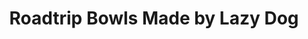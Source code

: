 ---
layout: place
title: "Roadtrip Bowls Made by Lazy Dog"
permalink: /texas/dallas/roadtrip-bowls-made-by-lazy-dog.html
stateAbbr: TX
stateName: Texas
cityName: Dallas
seo:
  name: "Roadtrip Bowls Made by Lazy Dog"
  type: Restaurant
  links: null
description: "Roadtrip Bowls Made by Lazy Dog serves delicious sushi in Dallas, Texas. Try fresh Japanese dishes for a great dining experience. "
place_id: ChIJ61oqk1ghTIYRXTvHRuwQvMI
photos:
  - name: >-
      places/ChIJ61oqk1ghTIYRXTvHRuwQvMI/photos/AeeoHcK9Fyve3rW82rf_zIbpORrVjuCZ59dB6c5E0xPQsHdlho9mHHZSZFBdIsNZjiFlzIFPdx1GnGz-82aVdJFDbNeT06cnNFeD_J1M0gO6MUp_VZhmI0y7J--YD-w024zjbOOdKBSEcPwY64yEAPHJSrVhMiXo2seD3cCqzDi7ez2TjaXbfsW0OBhjLkehmf261WcorSeb-qbxAIOcNu-gZs-0emBoIFTt204WFGwUEnMR3JavEfi8Wvo5LyGYT3cDdn7YhoBB0KrHYHS-sgnqo5s_ZbhuVVUNlllccEh-B6CWPA
    widthPx: 1080
    heightPx: 608
    authorAttributions:
      - displayName: Roadtrip Bowls Made by Lazy Dog
        uri: https://maps.google.com/maps/contrib/105550632788096299359
        photoUri: >-
          https://lh3.googleusercontent.com/a-/ALV-UjWXlK8QpYKvZ2PTjcbe5pWw5eYzWKtD5xoOAATNPx7TihCjkbw=s100-p-k-no-mo
    flagContentUri: >-
      https://www.google.com/local/imagery/report/?cb_client=maps_api_places.places_api&image_key=!1e10!2sAF1QipNkBCbLjivVwWMaOJdR15FTeW7iqB_GWxqSHY2u&hl=en-US
    googleMapsUri: >-
      https://www.google.com/maps/place//data=!3m4!1e2!3m2!1sAF1QipNkBCbLjivVwWMaOJdR15FTeW7iqB_GWxqSHY2u!2e10!4m2!3m1!1s0x864c2158932a5aeb:0xc2bc10ec46c73b5d
  - name: >-
      places/ChIJ61oqk1ghTIYRXTvHRuwQvMI/photos/AeeoHcLh5mWW8XKIK19JKA8Elb1D6nxgIfMgVQblImBAFYCIekXLDncU3TLBrdnkgifPsPINrVvORE0zmLWe_q6VPvYtliUSVqv-wTN56DmsXVcDG3CLsKKNmt9FTapHqEIvr5fGYtx4Y23gfITw8K6xK8H1mhHNm9Y9LmUVzqQFlHLBzMQsAt1Iqrui8w45MU4H61qOEiLjdKe8A53I9I2Id33XJaDzH64iR8X3nBSvyj2SYMGB5ZL3sd8D2KBlNcy1qI5TD04o-W60FKfSJZdiARPvh-0UrswfcgFKuKifG6q63Q
    widthPx: 1080
    heightPx: 1080
    authorAttributions:
      - displayName: Roadtrip Bowls Made by Lazy Dog
        uri: https://maps.google.com/maps/contrib/105550632788096299359
        photoUri: >-
          https://lh3.googleusercontent.com/a-/ALV-UjWXlK8QpYKvZ2PTjcbe5pWw5eYzWKtD5xoOAATNPx7TihCjkbw=s100-p-k-no-mo
    flagContentUri: >-
      https://www.google.com/local/imagery/report/?cb_client=maps_api_places.places_api&image_key=!1e10!2sAF1QipMVjg8mmJ2rKFvmS0u1FLKmzu8ACA5qIk_nsnpW&hl=en-US
    googleMapsUri: >-
      https://www.google.com/maps/place//data=!3m4!1e2!3m2!1sAF1QipMVjg8mmJ2rKFvmS0u1FLKmzu8ACA5qIk_nsnpW!2e10!4m2!3m1!1s0x864c2158932a5aeb:0xc2bc10ec46c73b5d
  - name: >-
      places/ChIJ61oqk1ghTIYRXTvHRuwQvMI/photos/AeeoHcJ4StIXureRKNKJFqhniLnbob5u7xkAdzertosHywNoLz1z4E9e7wpCuZ-s-MkZDB3k6vEV1-j1esIhsxNjvFzda1crQQpbt5LxklfT2JWZOeNA6Fl2ceJZuVEziwSvScrojajBO5G2T1sQqtLrDwgn15hFMv2q32atPTnnwyKdW-gpx7q2d38uZ1BothwfFPuYkBrXlT5JZPmCRa9uGFZ90a55yO0d9xrFonJjTMBIyMYCWPH9LBKWRj44nthXNIEr1tzcTv5m2Iu48zgacDN6GXdBGmBXhp7FLYA-mInNQA
    widthPx: 1080
    heightPx: 1080
    authorAttributions:
      - displayName: Roadtrip Bowls Made by Lazy Dog
        uri: https://maps.google.com/maps/contrib/105550632788096299359
        photoUri: >-
          https://lh3.googleusercontent.com/a-/ALV-UjWXlK8QpYKvZ2PTjcbe5pWw5eYzWKtD5xoOAATNPx7TihCjkbw=s100-p-k-no-mo
    flagContentUri: >-
      https://www.google.com/local/imagery/report/?cb_client=maps_api_places.places_api&image_key=!1e10!2sAF1QipNbbYQY9gZDBx1mu9JgTl8Cs5ZJ73PXOjAjuFZH&hl=en-US
    googleMapsUri: >-
      https://www.google.com/maps/place//data=!3m4!1e2!3m2!1sAF1QipNbbYQY9gZDBx1mu9JgTl8Cs5ZJ73PXOjAjuFZH!2e10!4m2!3m1!1s0x864c2158932a5aeb:0xc2bc10ec46c73b5d
  - name: >-
      places/ChIJ61oqk1ghTIYRXTvHRuwQvMI/photos/AeeoHcJaCKWECSBrndJO-Q53C0qJoWKhwyjbrThU17TR22aUjCZZLyaHyCKx-DnK7o17nln4u75lmRCWDCluFjcLA1N9kgF00XKV5E32TToslA6blBZn81x-eNuNg6O9UPi6xlbnlg9hv4sVXtNmobYe9UH6crbwmCJTnRwRt4QpelMrG_7BJ3jzXT_bzpTwfv1fF5KXsC7Lasglu6tzggAzoSTHLUV5625faaR3Pfm_ZdbvuamuLb-st1ydqOrROuVGo_a0WiSv9SV_vP-1thJV_XNEEoDZOClVbcB3kX6Q_J1TxQ
    widthPx: 1080
    heightPx: 1080
    authorAttributions:
      - displayName: Roadtrip Bowls Made by Lazy Dog
        uri: https://maps.google.com/maps/contrib/105550632788096299359
        photoUri: >-
          https://lh3.googleusercontent.com/a-/ALV-UjWXlK8QpYKvZ2PTjcbe5pWw5eYzWKtD5xoOAATNPx7TihCjkbw=s100-p-k-no-mo
    flagContentUri: >-
      https://www.google.com/local/imagery/report/?cb_client=maps_api_places.places_api&image_key=!1e10!2sAF1QipPS-_tn8iG_0WwLqFWJWP8CtEiZy_N3kgJingF-&hl=en-US
    googleMapsUri: >-
      https://www.google.com/maps/place//data=!3m4!1e2!3m2!1sAF1QipPS-_tn8iG_0WwLqFWJWP8CtEiZy_N3kgJingF-!2e10!4m2!3m1!1s0x864c2158932a5aeb:0xc2bc10ec46c73b5d
  - name: >-
      places/ChIJ61oqk1ghTIYRXTvHRuwQvMI/photos/AeeoHcKnMQPKn7t7ED6FqQ6JUKPxl46Q6LuNF3IJGW5pPbz85noT4ADoDbNQNNcpNqM6ma54h5aHdelI26_WuXUiPTOt2NsbW6Lml94TEywcsRkBy953blAJAQPzo7kCfWhqjSnBrvFnhVkPoN5EPIvSHM0-oP6c5-SbRn23VO-khczmzkR2BGDh8VQJ25-m3TDJttno_ORxjdpYR3zP-8fmL4HWoSle93LCPpzQo4TalvI4PDwskR-D29f5kYvF_d5suEptcSn6qU3A-gOZDaaKlfU7cHZR5S2oZ6l2wI6t0R-Dyw
    widthPx: 1080
    heightPx: 1080
    authorAttributions:
      - displayName: Roadtrip Bowls Made by Lazy Dog
        uri: https://maps.google.com/maps/contrib/105550632788096299359
        photoUri: >-
          https://lh3.googleusercontent.com/a-/ALV-UjWXlK8QpYKvZ2PTjcbe5pWw5eYzWKtD5xoOAATNPx7TihCjkbw=s100-p-k-no-mo
    flagContentUri: >-
      https://www.google.com/local/imagery/report/?cb_client=maps_api_places.places_api&image_key=!1e10!2sAF1QipNA4wcDxPt74hhmk1GiSsG802-snQn_H1J-bw-c&hl=en-US
    googleMapsUri: >-
      https://www.google.com/maps/place//data=!3m4!1e2!3m2!1sAF1QipNA4wcDxPt74hhmk1GiSsG802-snQn_H1J-bw-c!2e10!4m2!3m1!1s0x864c2158932a5aeb:0xc2bc10ec46c73b5d
  - name: >-
      places/ChIJ61oqk1ghTIYRXTvHRuwQvMI/photos/AeeoHcJa5CmT_8v3I0ate1zD1a6GkUZ3eIrPiqj1mdM6PUz3N0k43yOyREkCbRStRf9SKgwcDKiCPPtLdYSfOYEa0fJkCPmDgjW39ugLaZy0vTwgdOltpDapl_GCbHEGFJQIKSc_zH65KRrSvXpdq_6LCghU2LVl1F2E7_yiJOZWDY3gsywUdcD6imVNKCq-a6sPdLj7OVVs-CjtExpwEBuy50wJqfz62TlijK5pXOHag2mXGv1z0GQHm1fV7fUL5gvtFkQTH5kfALZWrOihDET9I2lr3eO34V9KioCQ8QcAAozFEA
    widthPx: 1080
    heightPx: 1080
    authorAttributions:
      - displayName: Roadtrip Bowls Made by Lazy Dog
        uri: https://maps.google.com/maps/contrib/105550632788096299359
        photoUri: >-
          https://lh3.googleusercontent.com/a-/ALV-UjWXlK8QpYKvZ2PTjcbe5pWw5eYzWKtD5xoOAATNPx7TihCjkbw=s100-p-k-no-mo
    flagContentUri: >-
      https://www.google.com/local/imagery/report/?cb_client=maps_api_places.places_api&image_key=!1e10!2sAF1QipOwV0p_8Q1bpYYaCAHo4_borxIhJx20KGcJ77yC&hl=en-US
    googleMapsUri: >-
      https://www.google.com/maps/place//data=!3m4!1e2!3m2!1sAF1QipOwV0p_8Q1bpYYaCAHo4_borxIhJx20KGcJ77yC!2e10!4m2!3m1!1s0x864c2158932a5aeb:0xc2bc10ec46c73b5d
  - name: >-
      places/ChIJ61oqk1ghTIYRXTvHRuwQvMI/photos/AeeoHcJRiRGBVaOwjHpzldEIZNXIh4po9q_iumLatUlMVzaINhUT4KGiffl4jTrG-oOFCjLGc5tQuPfh4Z2qBafY0VwIn42CY7uAjl9bwysf3yhwhp1x4wqsPsYReDkBO1KCyAdJWl8hXoIUX5VU12U_kmVD22qF3BNsrXF-lc56v6J7tE41331cDXk8WPvDns7-gypClt_EeiuLeenQrWV0iHEcBB1rQgTvEUu7-_q5kAxcwBU3oJCogxephCB-PEFOzg1Jhqsyznkci47DZYhhHdv8qlB8tkc0dMllgya1WHi2DA
    widthPx: 1080
    heightPx: 1080
    authorAttributions:
      - displayName: Roadtrip Bowls Made by Lazy Dog
        uri: https://maps.google.com/maps/contrib/105550632788096299359
        photoUri: >-
          https://lh3.googleusercontent.com/a-/ALV-UjWXlK8QpYKvZ2PTjcbe5pWw5eYzWKtD5xoOAATNPx7TihCjkbw=s100-p-k-no-mo
    flagContentUri: >-
      https://www.google.com/local/imagery/report/?cb_client=maps_api_places.places_api&image_key=!1e10!2sAF1QipMoGRfHbmuPkXOXYOASjgXqnhfCanI_QSCI47W_&hl=en-US
    googleMapsUri: >-
      https://www.google.com/maps/place//data=!3m4!1e2!3m2!1sAF1QipMoGRfHbmuPkXOXYOASjgXqnhfCanI_QSCI47W_!2e10!4m2!3m1!1s0x864c2158932a5aeb:0xc2bc10ec46c73b5d
  - name: >-
      places/ChIJ61oqk1ghTIYRXTvHRuwQvMI/photos/AeeoHcKQtxmX0hZOYB85Thuv_xpv7Itwcq5kWIDHfafqJWHhG8MYEhoBykSsGstO5MHDjcU9oOANVGfJcSUnB8VAsz2OaLmFCq6x7y4FzUCS4_7wGZXqnezhc2Y3FUDrIb20Fr6fEwp9GcDfreskL1y1n2YYb-5PykqwqBXI_t-DhhZDI7C5U6dmnv3Rt8oL1TQTdHv4KXune3MtfU7aHxPsUkaqZSHHJYgG-aXwjcQfJ2pWK3dWbQ3U6RZCv9LGDwqcLqwGN7_KElmu3EFiYsBWoiy5Ao6rnTH5nWNLyKz3yNYfW7kX48U2DOqays8Z4tPrhiocd8LgjPUw-YQlTMTAXSKCBoVPGYPnwMecxBLXClrrFEysa2kFfbUQHWO0zIczSp8qOxKWj4V-oxHahD6Kq_bNzs0irr_gBRXeYkF7kD0
    widthPx: 2160
    heightPx: 3840
    authorAttributions:
      - displayName: NATURALLY DAY’S EYE
        uri: https://maps.google.com/maps/contrib/116413193789711286408
        photoUri: >-
          https://lh3.googleusercontent.com/a-/ALV-UjUb73zuJGJyAlwNLPNm0bLYv2VIhqNIrjg1AVXkjpLUII1038wI=s100-p-k-no-mo
    flagContentUri: >-
      https://www.google.com/local/imagery/report/?cb_client=maps_api_places.places_api&image_key=!1e10!2sCIHM0ogKEICAgIDhl6T5Rw&hl=en-US
    googleMapsUri: >-
      https://www.google.com/maps/place//data=!3m4!1e2!3m2!1sCIHM0ogKEICAgIDhl6T5Rw!2e10!4m2!3m1!1s0x864c2158932a5aeb:0xc2bc10ec46c73b5d
  - name: >-
      places/ChIJ61oqk1ghTIYRXTvHRuwQvMI/photos/AeeoHcKhseQgssf3b-jdrBSMirSjYyJZHBSjJkavrY4iK2E7Osud-ZDTwVoFK37EbM27QLxF4d8C_zWfZMwzdOqABJketcGOLZ_jGlDoc3naT92RV5c2GGO-fvL4tedTS-sNJCZvBEOTN7_Fg1g9p27sy44n3ka32-gac3izpyQ8cZDO7-lylB_9czyiOrfIisrm2nUlYYuIG3D5HvsvndBNVw-FOod6ZXbrzK_P-LlwWH_LNAwEu62fEp6rfpwSBEemQrmdW22gr2APNOBjbAKSfc44kLPM9--Mzu6WvFRVb1cQhKqHJ_0faV2SIkL5Aoh_qsrjZqYkNUFlzw0iK2jDZ5U9o-u0JQ68ZUcMUmYYe7b7hzYmTlPFllrzLw5Kuxpn2y7Zo36ZWspwPZFGxwXHhmyceGErKNUcMms_-RFNqrFdFFCB
    widthPx: 2268
    heightPx: 4032
    authorAttributions:
      - displayName: NATURALLY DAY’S EYE
        uri: https://maps.google.com/maps/contrib/116413193789711286408
        photoUri: >-
          https://lh3.googleusercontent.com/a-/ALV-UjUb73zuJGJyAlwNLPNm0bLYv2VIhqNIrjg1AVXkjpLUII1038wI=s100-p-k-no-mo
    flagContentUri: >-
      https://www.google.com/local/imagery/report/?cb_client=maps_api_places.places_api&image_key=!1e10!2sCIHM0ogKEICAgIDhl6T55wE&hl=en-US
    googleMapsUri: >-
      https://www.google.com/maps/place//data=!3m4!1e2!3m2!1sCIHM0ogKEICAgIDhl6T55wE!2e10!4m2!3m1!1s0x864c2158932a5aeb:0xc2bc10ec46c73b5d
  - name: >-
      places/ChIJ61oqk1ghTIYRXTvHRuwQvMI/photos/AeeoHcJVMKdQqugE9iREdJodps9QNNSWnhU6H5WDTEl_oA52jP2CKPB51BT_uqEZR_P0CusqMmUrRyLzrWxgQTVZoYR7VeLVWVdvOgE2id_Ij1uZAht36gNhtTxe4q1YEqZKTPQyFdVOXzyPBh5h5jPnCnEu20qK6ydDdB98yAA8P4JCfW2ekeuvSwgJENwTJW8FIMmM8cjgqKEjlI8FRVrFhECEUqa5xNdNMQHXzSs7dXJWhcb9sBr0EQwJhph_huO4DoS_kpVK6cl2SlCrxgeMLZeBYwg0HNhQOARyL2ha9ZK2IuoieDD1t-Zcea08eoB21nCzMzRd6i1oruYKE1_sq6T_s5GxCojxVm4CGul_GJPd57G3672BHLHpZXm_018_3-Y-xO6MGGHI8OSnt7AXoQM1YJ7L_2xBVeBqO7FhZBOQtA
    widthPx: 2268
    heightPx: 4032
    authorAttributions:
      - displayName: NATURALLY DAY’S EYE
        uri: https://maps.google.com/maps/contrib/116413193789711286408
        photoUri: >-
          https://lh3.googleusercontent.com/a-/ALV-UjUb73zuJGJyAlwNLPNm0bLYv2VIhqNIrjg1AVXkjpLUII1038wI=s100-p-k-no-mo
    flagContentUri: >-
      https://www.google.com/local/imagery/report/?cb_client=maps_api_places.places_api&image_key=!1e10!2sCIHM0ogKEICAgIDhl6T5Fw&hl=en-US
    googleMapsUri: >-
      https://www.google.com/maps/place//data=!3m4!1e2!3m2!1sCIHM0ogKEICAgIDhl6T5Fw!2e10!4m2!3m1!1s0x864c2158932a5aeb:0xc2bc10ec46c73b5d
address: 5100 Belt Line Rd Suite 500, Dallas, TX 75254, USA
street: 5100 Belt Line Rd Suite 500
city: Dallas
state: TX
zip: '75254'
country: USA
neighborhood: null
latitude: '32.951431'
longitude: '-96.820854'
accessibility_options:
  wheelchairAccessibleParking: true
  wheelchairAccessibleEntrance: true
  wheelchairAccessibleRestroom: true
  wheelchairAccessibleSeating: true
business_status: OPERATIONAL
name: Roadtrip Bowls Made by Lazy Dog
google_maps_links:
  directionsUri: >-
    https://www.google.com/maps/dir//''/data=!4m7!4m6!1m1!4e2!1m2!1m1!1s0x864c2158932a5aeb:0xc2bc10ec46c73b5d!3e0
  placeUri: https://maps.google.com/?cid=14032109145965411165
  writeAReviewUri: >-
    https://www.google.com/maps/place//data=!4m3!3m2!1s0x864c2158932a5aeb:0xc2bc10ec46c73b5d!12e1
  reviewsUri: >-
    https://www.google.com/maps/place//data=!4m4!3m3!1s0x864c2158932a5aeb:0xc2bc10ec46c73b5d!9m1!1b1
  photosUri: >-
    https://www.google.com/maps/place//data=!4m3!3m2!1s0x864c2158932a5aeb:0xc2bc10ec46c73b5d!10e5
primary_type: Restaurant
opening_hours:
  regular: null
  current: null
secondary_opening_hours:
  regular:
    weekdayDescriptions: null
    type: null
  current:
    weekdayDescriptions: null
    type: null
phone: null
price_level: null
price_range: null
rating: null
rating_count: 0
website: null
reviews: null
parking_options: null
payment_options: null
allow_dogs: null
curbside_pickup: null
delivery: null
dine_in: null
good_for_children: null
good_for_groups: null
good_for_sports: null
live_music: null
menu_for_children: null
outdoor_seating: null
reservable: null
restroom: null
serves_beer: null
serves_breakfast: null
serves_brunch: null
serves_cocktails: null
serves_coffee: null
serves_dinner: null
serves_dessert: null
serves_lunch: null
serves_vegetarian_food: null
serves_wine: null
takeout: null
summary: null

---